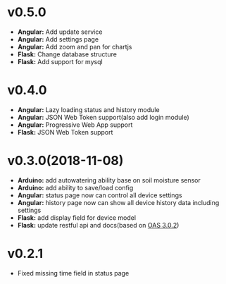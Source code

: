 # v0.5.0
* **Angular:** Add update service
* **Angular:** Add settings page
* **Angular:** Add zoom and pan for chartjs
* **Flask:** Change database structure
* **Flask:** Add support for mysql
# v0.4.0
* **Angular:** Lazy loading status and history module
* **Angular:** JSON Web Token support(also add login module)
* **Angular:** Progressive Web App support
* **Flask:** JSON Web Token support
# v0.3.0(2018-11-08)
* **Arduino:** add autowatering ability base on soil moisture sensor
* **Arduino:** add ability to save/load config
* **Angular:** status page now can control all device settings
* **Angular:** history page now can show all device history data including settings
* **Flask:** add display field for device model
* **Flask:** update restful api and docs(based on [OAS 3.0.2](https://github.com/OAI/OpenAPI-Specification/blob/master/versions/3.0.2.md))
# v0.2.1
* Fixed missing time field in status page
